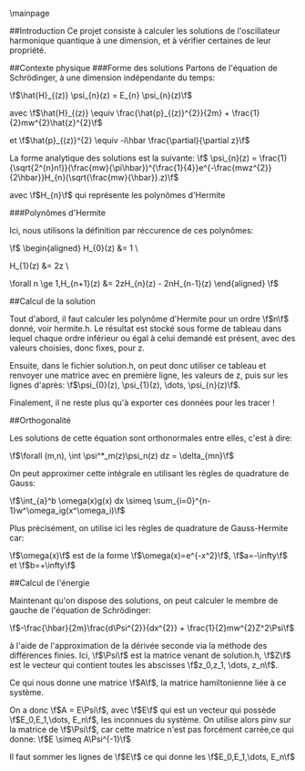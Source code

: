 \mainpage

##Introduction
Ce projet consiste à calculer les solutions de l'oscillateur harmonique quantique à une dimension, et à vérifier certaines de leur propriété.

##Contexte physique
###Forme des solutions
Partons de l'équation de Schrödinger, à une dimension indépendante du temps:

\f$\hat{H}_{(z)} \psi_{n}(z) = E_{n} \psi_{n}(z)\f$

avec \f$\hat{H}_{(z)} \equiv \frac{\hat{p}_{(z)}^{2}}{2m} + \frac{1}{2}mw^{2}\hat{z}^{2}\f$

et \f$\hat{p}_{(z)}^{2} \equiv -i\hbar \frac{\partial}{\partial z}\f$


La forme analytique des solutions est la suivante:
\f$ \psi_{n}(z) = \frac{1}{\sqrt{2^{n}n!}}(\frac{mw}{\pi\hbar})^{\frac{1}{4}}e^{-\frac{mwz^{2}}{2\hbar}}H_{n}(\sqrt{\frac{mw}{\hbar}}.z)\f$

avec \f$H_{n}\f$ qui représente les polynômes d'Hermite

###Polynômes d'Hermite

Ici, nous utilisons la définition par réccurence de ces polynômes:

\f$
\begin{aligned}
H_{0}(z) &= 1 \\

H_{1}(z) &= 2z \\

\forall n \ge 1,H_{n+1}(z) &= 2zH_{n}(z) - 2nH_{n-1}(z)
\end{aligned}
\f$ 

##Calcul de la solution

Tout d'abord, il faut calculer les polynôme d'Hermite pour un ordre \f$n\f$ donné, voir hermite.h. Le résultat est stocké sous forme de tableau
dans lequel chaque ordre inférieur ou égal à celui demandé est présent, avec des valeurs choisies, donc fixes, pour z.

Ensuite, dans le fichier solution.h, on peut donc utiliser ce tableau et renvoyer une matrice avec en première ligne, les valeurs de z, puis
sur les lignes d'après: \f$\psi_{0}(z), \psi_{1}(z), \dots, \psi_{n}(z)\f$.

Finalement, il ne reste plus qu'à exporter ces données pour les tracer !

##Orthogonalité

Les solutions de cette équation sont orthonormales entre elles, c'est à dire:

\f$\forall (m,n), \int \psi^*_m(z)\psi_n(z) dz = \delta_{mn}\f$

On peut approximer cette intégrale en utilisant les règles de quadrature de Gauss:

\f$\int_{a}^b \omega(x)g(x) dx \simeq \sum_{i=0}^{n-1}w^\omega_ig(x^\omega_i)\f$

Plus précisément, on utilise ici les règles de quadrature de Gauss-Hermite car:

\f$\omega(x)\f$ est de la forme \f$\omega(x)=e^{-x^2}\f$, \f$a=-\infty\f$ et \f$b=+\infty\f$

##Calcul de l'énergie

Maintenant qu'on dispose des solutions, on peut calculer le membre de gauche de l'équation de Schrödinger:

\f$-\frac{\hbar}{2m}\frac{d\Psi^{2}}{dx^{2}} + \frac{1}{2}mw^{2}Z^2\Psi\f$

à l'aide de l'approximation de la dérivée seconde via la méthode des différences finies. Ici, \f$\Psi\f$ est la matrice venant de solution.h,
\f$Z\f$ est le vecteur qui contient toutes les abscisses \f$z_0,z_1, \dots, z_n\f$. 

Ce qui nous donne une matrice \f$A\f$, la matrice hamiltonienne liée à ce système.

On a donc \f$A = E\Psi\f$, avec \f$E\f$ qui est un vecteur qui possède \f$E_0,E_1,\dots, E_n\f$, les inconnues du système.
On utilise alors pinv sur la matrice de \f$\Psi\f$, car cette matrice n'est pas forcément carrée,ce qui donne:
\f$E \simeq A\Psi^{-1}\f$

Il faut sommer les lignes de \f$E\f$ ce qui donne les \f$E_0,E_1,\dots, E_n\f$